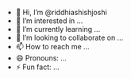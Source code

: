 - 👋 Hi, I’m @riddhiashishjoshi
- 👀 I’m interested in ...
- 🌱 I’m currently learning ...
- 💞️ I’m looking to collaborate on ...
- 📫 How to reach me ...
- 😄 Pronouns: ...
- ⚡ Fun fact: ...

<!---
riddhiashishjoshi/riddhiashishjoshi is a ✨ special ✨ repository because its `README.md` (this file) appears on your GitHub profile.
You can click the Preview link to take a look at your changes.
--->
